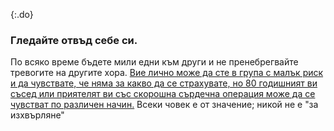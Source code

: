 {:.do}
### Гледайте отвъд себе си.

По всяко време бъдете мили едни към други и не пренебрегвайте тревогите на другите хора. [Вие лично може да сте в група с малък риск и да чувствате, че няма за какво да се страхувате, но 80 годишният ви съсед или приятелят ви със скорошна сърдечна операция може да се чувстват по различен начин.](https://twitter.com/kakape/status/1235318985429782532) Всеки човек е от значение; никой не е "за изхвърляне"
